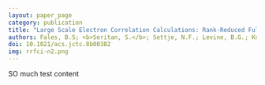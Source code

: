 ```yaml
---
layout: paper_page
category: publication
title: "Large Scale Electron Correlation Calculations: Rank-Reduced Full Configuration Interaction"
authors: Fales, B.S; <b>Seritan, S.</b>; Settje, N.F.; Levine, B.G.; Koch, H.; Martinez, T.J.
doi: 10.1021/acs.jctc.8b00382
img: rrfci-n2.png
---
```

SO much test content